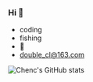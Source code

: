 ### Hi 🍉

- coding 
- fishing 
- 🏀
- double_cl@163.com

![Chenc's GitHub stats](https://github-readme-stats.vercel.app/api?username=chenc041&show_icons=true&theme=radical)

<!--
**chenc041/chenc041** is a ✨ _special_ ✨ repository because its `README.md` (this file) appears on your GitHub profile.

Here are some ideas to get you started:

- 🔭 I’m currently working on ...
- 🌱 I’m currently learning ...
- 👯 I’m looking to collaborate on ...
- 🤔 I’m looking for help with ...
- 💬 Ask me about ...
- 📫 How to reach me: ...
- 😄 Pronouns: ...
- ⚡ Fun fact: ...
-->
